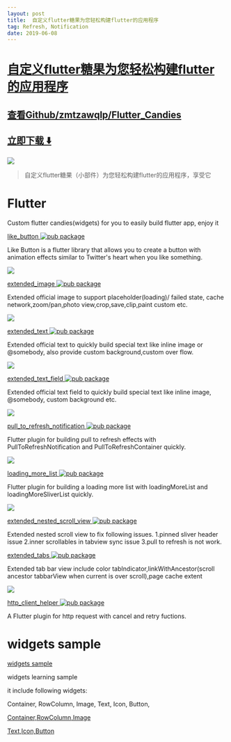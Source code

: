 ```yaml
---
layout: post
title:  自定义flutter糖果为您轻松构建flutter的应用程序
tag: Refresh, Notification
date: 2019-06-08
---
```


# [自定义flutter糖果为您轻松构建flutter的应用程序 ](http://github.com/zmtzawqlp/Flutter_Candies) 



## [查看Github/zmtzawqlp/Flutter_Candies](http://github.com/zmtzawqlp/Flutter_Candies)
## [立即下载 ️⬇️ ](https://codeload.github.com/zmtzawqlp/Flutter_Candies/zip/master) 


 
![](https://flutterawesome.com/content/images/2018/11/pull_to_refresh_notification.jpg)
 
>
> 自定义flutter糖果（小部件）为您轻松构建flutter的应用程序，享受它
>

 
# Flutter 
Custom flutter candies(widgets) for you to easily build flutter app, enjoy it  

[like_button ![pub package](https://img.shields.io/pub/v/like_button.svg)](https://pub.dartlang.org/packages/like_button)

Like Button is a flutter library that allows you to create a button with animation effects similar to Twitter's heart when you like something.

![](https://github.com/fluttercandies/Flutter_Candies/blob/master/gif/like_button/like_button.gif)

[extended_image ![pub package](https://img.shields.io/pub/v/extended_image.svg)](https://pub.dartlang.org/packages/extended_image)

Extended official image to support placeholder(loading)/ failed state, cache network,zoom/pan,photo view,crop,save,clip,paint custom etc.

![](https://github.com/fluttercandies/Flutter_Candies/blob/master/gif/extended_image/zoom.gif)

[extended_text ![pub package](https://img.shields.io/pub/v/extended_text.svg)](https://pub.dartlang.org/packages/extended_text)

Extended official text to quickly build special text like inline image or @somebody, also provide custom background,custom over flow.

![](https://github.com/fluttercandies/Flutter_Candies/blob/master/gif/extended_text/special_text.jpg)

[extended_text_field ![pub package](https://img.shields.io/pub/v/extended_text_field.svg)](https://pub.dartlang.org/packages/extended_text_field)

Extended official text field to quickly build special text like inline image, @somebody, custom background etc.

![](https://github.com/fluttercandies/Flutter_Candies/blob/master/gif/extended_text_field/extended_text_field.gif)

[pull_to_refresh_notification ![pub package](https://img.shields.io/pub/v/pull_to_refresh_notification.svg)](https://pub.dartlang.org/packages/pull_to_refresh_notification)

Flutter plugin for building pull to refresh effects with PullToRefreshNotification and PullToRefreshContainer quickly.

![](https://github.com/fluttercandies/Flutter_Candies/tree/master/gif/pull_to_refresh/header.gif)

[loading_more_list ![pub package](https://img.shields.io/pub/v/loading_more_list.svg)](https://pub.dartlang.org/packages/loading_more_list)

Flutter plugin for building a loading more list with loadingMoreList and loadingMoreSliverList quickly.

![](https://github.com/fluttercandies/Flutter_Candies/tree/master/gif/loading_moe_list/listview.gif)

[extended_nested_scroll_view ![pub package](https://img.shields.io/pub/v/extended_nested_scroll_view.svg)](https://pub.dartlang.org/packages/extended_nested_scroll_view)

Extended nested scroll view to fix following issues. 1.pinned sliver header issue 2.inner scrollables in tabview sync issue 3.pull to refresh is not work.

[extended_tabs ![pub package](https://img.shields.io/pub/v/extended_tabs.svg)](https://pub.dartlang.org/packages/extended_tabs)
 
Extended tab bar view include color tabIndicator,linkWithAncestor(scroll ancestor tabbarView when current is over scroll),page cache extent
 
 ![](https://github.com/fluttercandies/Flutter_Candies/tree/master/gif/extended_tab/extended_tab.gif)
 
[http_client_helper ![pub package](https://img.shields.io/pub/v/http_client_helper.svg)](https://pub.dartlang.org/packages/http_client_helper)

A Flutter plugin for http request with cancel and retry fuctions.

# widgets sample

[widgets sample](https://github.com/zmtzawqlp/Flutter/tree/master/widgets_sample)

widgets learning sample

it include following widgets:

  Container,
  RowColumn,
  Image,
  Text,
  Icon,
  Button,

[Container,RowColumn,Image](https://juejin.im/post/5bdfd278e51d45783a42bd3c)

[Text,Icon,Button](https://juejin.im/post/5bdfd9ee518825170b10151b)






